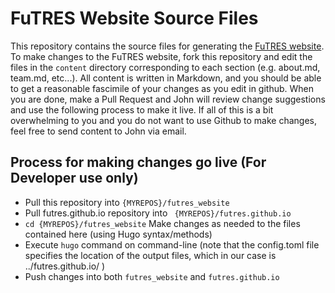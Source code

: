 # FuTRES Website Source Files

This repository contains the source files for generating the [FuTRES website](http://futres.org/).
To make changes to the FuTRES website, fork this repository and edit the files in the ```content``` directory corresponding
to each section (e.g. about.md, team.md, etc...).  All content is written in Markdown, and you should 
be able to get a reasonable fascimile of your changes as you edit in github.  When you are done, make
a Pull Request and John will review change suggestions and use the following process to make it live.
If all of this is a bit overwhelming to you and you do not want to use Github to make changes, feel free to send
content to John via email.

## Process for making changes go live (For Developer use only)

 * Pull this repository into ```{MYREPOS}/futres_website```
 * Pull futres.github.io repository into ``` {MYREPOS}/futres.github.io```
 * ```cd {MYREPOS}/futres_website``` 
 Make changes as needed to the files contained here (using Hugo syntax/methods)
 * Execute ```hugo``` command on command-line 
(note that the config.toml file specifies the location of the output files, which in our case is ../futres.github.io/ )
 * Push changes into both ```futres_website``` and ```futres.github.io```
